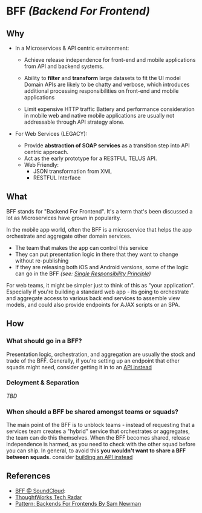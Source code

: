 # BFF _(Backend For Frontend)_

## Why

- In a Microservices & API centric environment:
  - Achieve release independence for front-end and mobile applications from API and backend systems.
  
  - Ability to **filter** and **transform** large datasets to fit the UI model
    Domain APIs are likely to be chatty and verbose, which introduces additional processing responsibilities on front-end and mobile applications

  - Limit expensive HTTP traffic
    Battery and performance consideration in mobile web and native mobile applications are usually not addressable through API strategy alone.

- For Web Services (LEGACY):
  - Provide **abstraction of SOAP services** as a transition step into API centric approach.
  - Act as the early prototype for a RESTFUL TELUS API.
  - Web Friendly:
    - JSON transformation from XML
    - RESTFUL Interface

## What

BFF stands for "Backend For Frontend". It's a term that's been discussed a lot as Microservices have grown in popularity.

In the mobile app world, often the BFF is a microservice that helps the app orchestrate and aggregate other domain services.

- The team that makes the app can control this service
- They can put presentation logic in there that they want to change without re-publishing
- If they are releasing both iOS and Android versions, some of the logic can go in the BFF _(see: [Single Responsibility Principle][srp])_

For web teams, it might be simpler just to think of this as "your application". Especially if you're building a standard web app - its going to orchestrate and aggregate access to various back end services to assemble view models, and could also provide endpoints for AJAX scripts or an SPA.

## How

### What should go in a BFF?

Presentation logic, orchestration, and aggregation are usually the stock and trade of the BFF. Generally, if you're setting up an endpoint that other squads might need, consider getting it in to an [API instead][apis]


### Deloyment & Separation

_TBD_
 
### When should a BFF be shared amongst teams or squads?

The main point of the BFF is to unblock teams - instead of requesting that a services team creates a "hybrid" service that orchestrates or aggregates, the team can do this themselves.  When the BFF becomes shared, release independence is harmed, as you need to check with the other squad before you can ship. In general, to avoid this **you wouldn't want to share a BFF between squads.** consider [building an API instead][apis]

## References

- [BFF @ SoundCloud][soundcloud]: 
- [ThoughtWorks Tech Radar][tw-tech-radar]
- [Pattern: Backends For Frontends By Sam Newman][sam-newman]


[soundcloud]: https://www.thoughtworks.com/insights/blog/bff-soundcloud "BFF @ SoundCloud"
[tw-tech-radar]: https://www.thoughtworks.com/radar/techniques/bff-backend-for-frontends "ThoughtWorks Tech Radar"
[sam-newman]: http://samnewman.io/patterns/architectural/bff/ "Pattern: Backends For Frontends"
[apis]: (../../api/README.md) "API Platform"
[srp]: https://en.wikipedia.org/wiki/Single_responsibility_principle "Single Responsibility Principle"